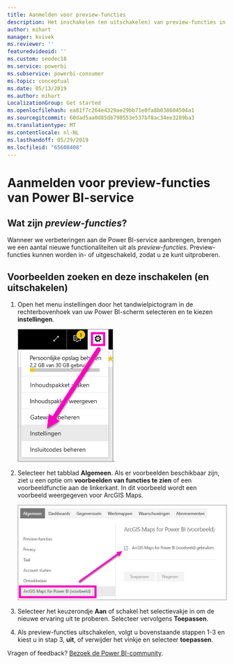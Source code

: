 ```yaml
---
title: Aanmelden voor preview-functies
description: Het inschakelen (en uitschakelen) van preview-functies in Power BI.
author: mihart
manager: kvivek
ms.reviewer: ''
featuredvideoid: ''
ms.custom: seodec18
ms.service: powerbi
ms.subservice: powerbi-consumer
ms.topic: conceptual
ms.date: 05/13/2019
ms.author: mihart
LocalizationGroup: Get started
ms.openlocfilehash: ea81f7c264e4329ae29bb71e0fa8b038604504a1
ms.sourcegitcommit: 60dad5aa0d85db790553e537bf8ac34ee3289ba3
ms.translationtype: MT
ms.contentlocale: nl-NL
ms.lasthandoff: 05/29/2019
ms.locfileid: "65608408"
---
```

# <a name="opt-in-for-power-bi-service-preview-features"></a>Aanmelden voor preview-functies van Power BI-service
## <a name="what-are-preview-features"></a>Wat zijn *preview-functies*?
Wanneer we verbeteringen aan de Power BI-service aanbrengen, brengen we een aantal nieuwe functionaliteiten uit als *preview-functies*. Preview-functies kunnen worden in- of uitgeschakeld, zodat u ze kunt uitproberen.


## <a name="find-previews-and-turn-them-on-and-off"></a>Voorbeelden zoeken en deze inschakelen (en uitschakelen)
1. Open het menu instellingen door het tandwielpictogram in de rechterbovenhoek van uw Power BI-scherm selecteren en te kiezen **instellingen**.
   
   ![Menu Instellingen](./media/end-user-preview-features/power-bi-settings.png).
2. Selecteer het tabblad **Algemeen**. Als er voorbeelden beschikbaar zijn, ziet u een optie om **voorbeelden van functies te zien** of een voorbeeldfunctie aan de linkerkant.  In dit voorbeeld wordt een voorbeeld weergegeven voor ArcGIS Maps. 
   
   ![Tabblad Algemeen](./media/end-user-preview-features/power-bi-preview-arcgis.png)
3. Selecteer het keuzerondje **Aan** of schakel het selectievakje in om de nieuwe ervaring uit te proberen. Selecteer vervolgens **Toepassen**.
4. Als preview-functies uitschakelen, volgt u bovenstaande stappen 1-3 en kiest u in stap 3, **uit**, of verwijder het vinkje en selecteer **toepassen**.


Vragen of feedback? [Bezoek de Power BI-community](http://community.powerbi.com/t5/Navigation-Preview-Forum/bd-p/NavigationPreview).

